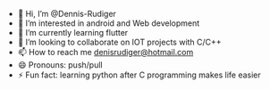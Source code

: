 - 👋 Hi, I’m @Dennis-Rudiger
- 👀 I’m interested in android and Web development 
- 🌱 I’m currently learning flutter
- 💞️ I’m looking to collaborate on IOT projects with C/C++
- 📫 How to reach me denisrudiger@hotmail.com 
- 😄 Pronouns: push/pull
- ⚡ Fun fact: learning python after C programming makes life easier 

<!---
Dennis-Rudiger/Dennis-Rudiger is a ✨ special ✨ repository because its `README.md` (this file) appears on your GitHub profile.
You can click the Preview link to take a look at your changes.
--->
